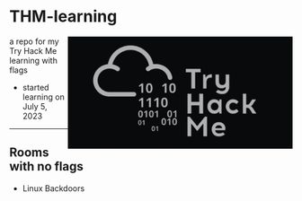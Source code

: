 # THM-learning

<img height=200 align=right src='./img/THM-logo.png'>

a repo for my Try Hack Me learning with flags

- started learning on July 5, 2023

---

## Rooms with no flags

- Linux Backdoors
